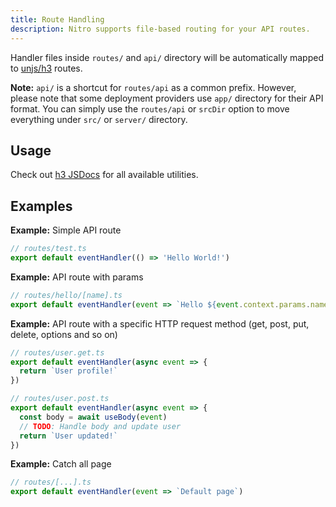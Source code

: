 ```yaml
---
title: Route Handling
description: Nitro supports file-based routing for your API routes.
---
```


Handler files inside `routes/` and `api/` directory will be automatically mapped to [unjs/h3](https://github.com/unjs/h3) routes.

**Note:** `api/` is a shortcut for `routes/api` as a common prefix. However, please note that some deployment providers use `app/` directory for their API format. You can simply use the `routes/api` or `srcDir` option to move everything under `src/` or `server/` directory.

## Usage

Check out [h3 JSDocs](https://www.jsdocs.io/package/h3#package-index-functions) for all available utilities.

## Examples

**Example:** Simple API route

```js
// routes/test.ts
export default eventHandler(() => 'Hello World!')
```

**Example:** API route with params

```js
// routes/hello/[name].ts
export default eventHandler(event => `Hello ${event.context.params.name}!`)
```

**Example:** API route with a specific HTTP request method (get, post, put, delete, options and so on)

```js
// routes/user.get.ts
export default eventHandler(async event => {
  return `User profile!`
})
```

```js
// routes/user.post.ts
export default eventHandler(async event => {
  const body = await useBody(event)
  // TODO: Handle body and update user
  return `User updated!`
})
```

**Example:** Catch all page

```js
// routes/[...].ts
export default eventHandler(event => `Default page`)
```

